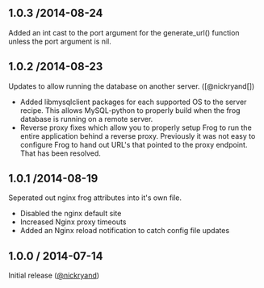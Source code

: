 ## 1.0.3 /2014-08-24

Added an int cast to the port argument for the generate_url() function unless
the port argument is nil.

## 1.0.2 /2014-08-23

Updates to allow running the database on another server. ([@nickryand[])

* Added libmysqlclient packages for each supported OS to the server
  recipe. This allows MySQL-python to properly build when the frog
  database is running on a remote server.
* Reverse proxy fixes which allow you to properly setup Frog to run
  the entire application behind a reverse proxy. Previously it was not
  easy to configure Frog to hand out URL's that pointed to the proxy
  endpoint. That has been resolved.

## 1.0.1 /2014-08-19

Seperated out nginx frog attributes into it's own file.

* Disabled the nginx default site
* Increased Nginx proxy timeouts
* Added an Nginx reload notification to catch config file updates

## 1.0.0 / 2014-07-14

Initial release ([@nickryand][])

<!--- The following link definition list is generated by PimpMyChangelog --->
[@nickryand]: https://github.com/nickryand

